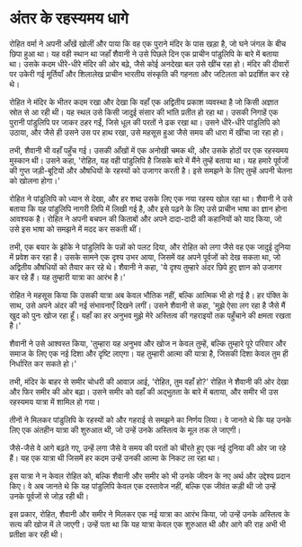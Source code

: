# अंतर के रहस्यमय धागे

रोहित वर्मा ने अपनी आँखें खोलीं और पाया कि वह एक पुराने मंदिर के पास खड़ा है, जो घने जंगल के बीच छिपा हुआ था। यह वही स्थान था जहाँ शैवानी ने उसे पिछले दिन एक प्राचीन पांडुलिपि के बारे में बताया था। उसके कदम धीरे-धीरे मंदिर की ओर बढ़े, जैसे कोई अनदेखा बल उसे खींच रहा हो। मंदिर की दीवारों पर उकेरी गई मूर्तियाँ और शिलालेख प्राचीन भारतीय संस्कृति की गहनता और जटिलता को प्रदर्शित कर रहे थे।

रोहित ने मंदिर के भीतर कदम रखा और देखा कि वहाँ एक अद्वितीय प्रकाश व्यवस्था है जो किसी अज्ञात स्रोत से आ रही थी। यह स्थल उसे किसी जादुई संसार की भांति प्रतीत हो रहा था। उसकी निगाहें एक पुरानी पांडुलिपि पर जाकर ठहर गईं, जिसे धूल की परतों ने ढक रखा था। उसने धीरे-धीरे पांडुलिपि को उठाया, और जैसे ही उसने उस पर हाथ रखा, उसे महसूस हुआ जैसे समय की धारा में खींचा जा रहा हो।

तभी, शैवानी भी वहाँ पहुँच गई। उसकी आँखों में एक अनोखी चमक थी, और उसके होठों पर एक रहस्यमय मुस्कान थी। उसने कहा, 'रोहित, यह वही पांडुलिपि है जिसके बारे में मैंने तुम्हें बताया था। यह हमारे पूर्वजों की गुप्त जड़ी-बूटियों और औषधियों के रहस्यों को उजागर करती है। इसे समझने के लिए तुम्हें अपनी चेतना को खोलना होगा।'

रोहित ने पांडुलिपि को ध्यान से देखा, और हर शब्द उसके लिए एक नया रहस्य खोल रहा था। शैवानी ने उसे बताया कि यह पांडुलिपि नागरी लिपि में लिखी गई है, और इसे पढ़ने के लिए उसे प्राचीन भाषा का ज्ञान होना आवश्यक है। रोहित ने अपनी बचपन की किताबों और अपने दादा-दादी की कहानियों को याद किया, जो उसे इस भाषा को समझने में मदद कर सकती थीं।

तभी, एक बयार के झोंके ने पांडुलिपि के पन्नों को पलट दिया, और रोहित को लगा जैसे वह एक जादुई दुनिया में प्रवेश कर रहा है। उसके सामने एक दृश्य उभर आया, जिसमें वह अपने पूर्वजों को देख सकता था, जो अद्वितीय औषधियों को तैयार कर रहे थे। शैवानी ने कहा, 'ये दृश्य तुम्हारे अंदर छिपे हुए ज्ञान को उजागर कर रहे हैं। यह तुम्हारी यात्रा का आरंभ है।'

रोहित ने महसूस किया कि उसकी यात्रा अब केवल भौतिक नहीं, बल्कि आत्मिक भी हो गई है। हर पंक्ति के साथ, उसे अपने अंदर की नई संभावनाएँ दिखने लगीं। उसने शैवानी से कहा, 'मुझे ऐसा लग रहा है जैसे मैं खुद को पुनः खोज रहा हूँ। यहाँ का हर अनुभव मुझे मेरे अस्तित्व की गहराइयों तक पहुँचाने की क्षमता रखता है।'

शैवानी ने उसे आश्वस्त किया, 'तुम्हारा यह अनुभव और खोज न केवल तुम्हें, बल्कि तुम्हारे पूरे परिवार और समाज के लिए एक नई दिशा और दृष्टि लाएगा। यह तुम्हारी आत्मा की यात्रा है, जिसकी दिशा केवल तुम ही निर्धारित कर सकते हो।'

तभी, मंदिर के बाहर से समीर चोधरी की आवाज़ आई, 'रोहित, तुम वहाँ हो?' रोहित ने शैवानी की ओर देखा और फिर समीर की ओर बढ़ा। उसने समीर को वहाँ की अद्भुतता के बारे में बताया, और समीर भी उस रहस्यमय यात्रा में शामिल हो गया।

तीनों ने मिलकर पांडुलिपि के रहस्यों को और गहराई से समझने का निर्णय लिया। वे जानते थे कि यह उनके लिए एक अंतहीन यात्रा की शुरुआत थी, जो उन्हें उनके अस्तित्व के मूल तक ले जाएगी।

जैसे-जैसे वे आगे बढ़ते गए, उन्हें लगा जैसे वे समय की परतों को चीरते हुए एक नई दुनिया की ओर जा रहे हैं। यह एक यात्रा थी जिसमें हर कदम उन्हें उनकी आत्मा के निकट ला रहा था।

इस यात्रा ने न केवल रोहित को, बल्कि शैवानी और समीर को भी उनके जीवन के नए अर्थ और उद्देश्य प्रदान किए। वे अब जानते थे कि यह पांडुलिपि केवल एक दस्तावेज नहीं, बल्कि एक जीवंत कड़ी थी जो उन्हें उनके पूर्वजों से जोड़ रही थी।

इस प्रकार, रोहित, शैवानी और समीर ने मिलकर एक नई यात्रा का आरंभ किया, जो उन्हें उनके अस्तित्व के सत्य की खोज में ले जाएगी। उन्हें पता था कि यह यात्रा केवल एक शुरुआत थी और आगे की राह अभी भी प्रतीक्षा कर रही थी।
